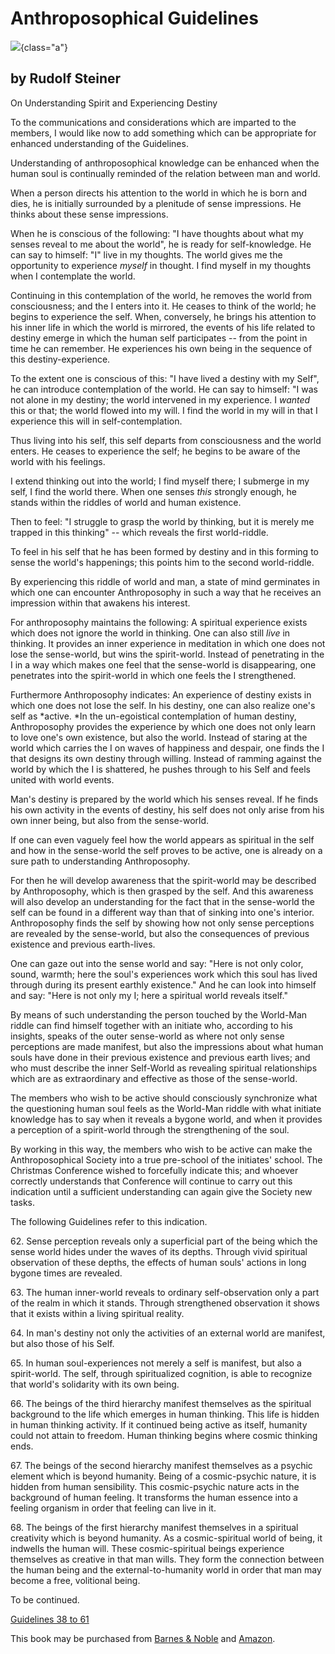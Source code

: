 # Anthroposophical Guidelines

![](guidelines.jpg){class="a"}

## by Rudolf Steiner

On Understanding Spirit and Experiencing Destiny

To the communications and considerations which are imparted to the
members, I would like now to add something which can be appropriate for
enhanced understanding of the Guidelines.

Understanding of anthroposophical knowledge can be enhanced when the
human soul is continually reminded of the relation between man and
world.

When a person directs his attention to the world in which he is born and
dies, he is initially surrounded by a plenitude of sense impressions. He
thinks about these sense impressions.

When he is conscious of the following: "I have thoughts about what my
senses reveal to me about the world", he is ready for self-knowledge. He
can say to himself: "I" live in my thoughts. The world gives me the
opportunity to experience *myself* in thought. I find myself in my
thoughts when I contemplate the world.

Continuing in this contemplation of the world, he removes the world from
consciousness; and the I enters into it. He ceases to think of the
world; he begins to experience the self. When, conversely, he brings his
attention to his inner life in which the world is mirrored, the events
of his life related to destiny emerge in which the human self
participates -- from the point in time he can remember. He experiences
his own being in the sequence of this destiny-experience.

To the extent one is conscious of this: "I have lived a destiny with my
Self", he can introduce contemplation of the world. He can say to
himself: "I was not alone in my destiny; the world intervened in my
experience. I *wanted* this or that; the world flowed into my will. I
find the world in my will in that I experience this will in
self-contemplation.

Thus living into his self, this self departs from consciousness and the
world enters. He ceases to experience the self; he begins to be aware of
the world with his feelings.

I extend thinking out into the world; I find myself there; I submerge in
my self, I find the world there. When one senses *this* strongly enough,
he stands within the riddles of world and human existence.

Then to feel: "I struggle to grasp the world by thinking, but it is
merely me trapped in this thinking" -- which reveals the first
world-riddle.

To feel in his self that he has been formed by destiny and in this
forming to sense the world's happenings; this points him to the second
world-riddle.

By experiencing this riddle of world and man, a state of mind germinates
in which one can encounter Anthroposophy in such a way that he receives
an impression within that awakens his interest.

For anthroposophy maintains the following: A spiritual experience exists
which does not ignore the world in thinking. One can also still *live*
in thinking. It provides an inner experience in meditation in which one
does not lose the sense-world, but wins the spirit-world. Instead of
penetrating in the I in a way which makes one feel that the sense-world
is disappearing, one penetrates into the spirit-world in which one feels
the I strengthened.

Furthermore Anthroposophy indicates: An experience of destiny exists in
which one does not lose the self. In his destiny, one can also realize
one's self as *active. *In the un-egoistical contemplation of human
destiny, Anthroposophy provides the experience by which one does not
only learn to love one's own existence, but also the world. Instead of
staring at the world which carries the I on waves of happiness and
despair, one finds the I that designs its own destiny through willing.
Instead of ramming against the world by which the I is shattered, he
pushes through to his Self and feels united with world events.

Man's destiny is prepared by the world which his senses reveal. If he
finds his own activity in the events of destiny, his self does not only
arise from his own inner being, but also from the sense-world.

If one can even vaguely feel how the world appears as spiritual in the
self and how in the sense-world the self proves to be active, one is
already on a sure path to understanding Anthroposophy.

For then he will develop awareness that the spirit-world may be
described by Anthroposophy, which is then grasped by the self. And this
awareness will also develop an understanding for the fact that in the
sense-world the self can be found in a different way than that of
sinking into one's interior. Anthroposophy finds the self by showing how
not only sense perceptions are revealed by the sense-world, but also the
consequences of previous existence and previous earth-lives.

One can gaze out into the sense world and say: "Here is not only color,
sound, warmth; here the soul's experiences work which this soul has
lived through during its present earthly existence." And he can look
into himself and say: "Here is not only my I; here a spiritual world
reveals itself."

By means of such understanding the person touched by the World-Man
riddle can find himself together with an initiate who, according to his
insights, speaks of the outer sense-world as where not only sense
perceptions are made manifest, but also the impressions about what human
souls have done in their previous existence and previous earth lives;
and who must describe the inner Self-World as revealing spiritual
relationships which are as extraordinary and effective as those of the
sense-world.

The members who wish to be active should consciously synchronize what
the questioning human soul feels as the World-Man riddle with what
initiate knowledge has to say when it reveals a bygone world, and when
it provides a perception of a spirit-world through the strengthening of
the soul.

By working in this way, the members who wish to be active can make the
Anthroposophical Society into a true pre-school of the initiates'
school. The Christmas Conference wished to forcefully indicate this; and
whoever correctly understands that Conference will continue to carry out
this indication until a sufficient understanding can again give the
Society new tasks.

The following Guidelines refer to this indication.

62\. Sense perception reveals only a superficial part of the being which
the sense world hides under the waves of its depths. Through vivid
spiritual observation of these depths, the effects of human souls'
actions in long bygone times are revealed.

63\. The human inner-world reveals to ordinary self-observation only a
part of the realm in which it stands. Through strengthened observation
it shows that it exists within a living spiritual reality.

64\. In man's destiny not only the activities of an external world are
manifest, but also those of his Self.

65\. In human soul-experiences not merely a self is manifest, but also a
spirit-world. The self, through spiritualized cognition, is able to
recognize that world's solidarity with its own being.

66\. The beings of the third hierarchy manifest themselves as the
spiritual background to the life which emerges in human thinking. This
life is hidden in human thinking activity. If it continued being active
as itself, humanity could not attain to freedom. Human thinking begins
where cosmic thinking ends.

67\. The beings of the second hierarchy manifest themselves as a psychic
element which is beyond humanity. Being of a cosmic-psychic nature, it
is hidden from human sensibility. This cosmic-psychic nature acts in the
background of human feeling. It transforms the human essence into a
feeling organism in order that feeling can live in it.

68\. The beings of the first hierarchy manifest themselves in a
spiritual creativity which is beyond humanity. As a cosmic-spiritual
world of being, it indwells the human will. These cosmic-spiritual
beings experience themselves as creative in that man wills. They form
the connection between the human being and the external-to-humanity
world in order that man may become a free, volitional being.

To be continued.

[Guidelines 38 to 61](https://southerncrossreview.org/159/guidelines-38-61.html)

This book may be purchased from [Barnes & Noble](https://www.barnesandnoble.com/w/anthroposophical-guidelines-rudolf-steiner/1142250459?ean=9781948302418) and [Amazon](https://www.amazon.com/Anthroposophical-Guidelines-Rudolf-Steiner/dp/1948302411).
